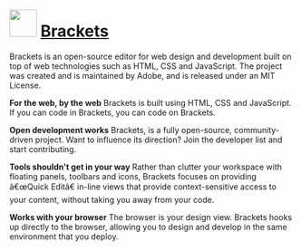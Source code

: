 ﻿# <img src="https://cdn.rawgit.com/chocolatey/chocolatey-coreteampackages/edba4a5849ff756e767cba86641bea97ff5721fe/icons/Brackets.svg" width="48" height="48"/> [Brackets](https://chocolatey.org/packages/Brackets)


Brackets is an open-source editor for web design and development built on top of web technologies such as HTML, CSS and JavaScript. The project was created and is maintained by Adobe, and is released under an MIT License.

**For the web, by the web**
Brackets is built using HTML, CSS and JavaScript. If you can code in Brackets, you can code on Brackets.

**Open development works**
Brackets, is a fully open-source, community-driven project. Want to influence its direction? Join the developer list and start contributing.

**Tools shouldn't get in your way**
Rather than clutter your workspace with floating panels, toolbars and icons, Brackets focuses on providing â€œQuick Editâ€ in-line views that provide context-sensitive access to your content, without taking you away from your code.

**Works with your browser**
The browser is your design view. Brackets hooks up directly to the browser, allowing you to design and develop in the same environment that you deploy.

